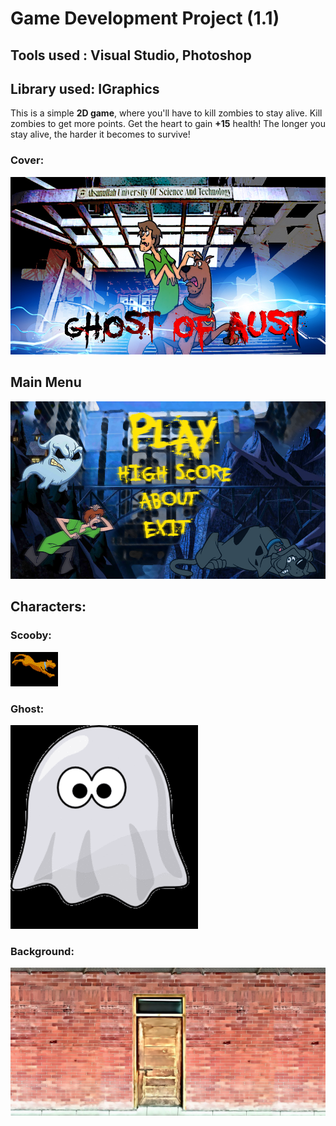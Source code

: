 # Game Development Project (1.1)

## Tools used  : Visual Studio, Photoshop

## Library used: IGraphics

This is a simple **2D game**, where you'll have to kill zombies to stay alive. Kill zombies to get more points. Get the heart to gain **+15** health! The longer you stay alive, the harder it becomes to survive!


### Cover:

![](extras/Scooby/game&#32;name&#32;3&#32;final.jpg)

## Main Menu

![](extras/Scooby/MainMenu.bmp)

## Characters:

### Scooby:
![](extras/scooby.bmp)

### Ghost:
![](extras/previous&#32;versions/02-02-2017/gamedevprojectoriginal/gamedevprojectoriginal/images/ghost2&#32;images&#32;-&#32;Copy/giphy.gif)

### Background:

![](extras/Scooby/aust/aust&#32;wall&#32;1.jpg)
